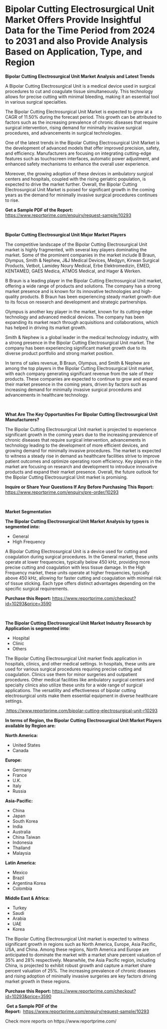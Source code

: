 <p><h1>Bipolar Cutting Electrosurgical Unit Market Offers Provide Insightful Data for the Time Period from 2024 to 2031 and also Provide Analysis Based on Application, Type, and Region</h1></p><p><strong>Bipolar Cutting Electrosurgical Unit Market Analysis and Latest Trends</strong></p>
<p><p>A Bipolar Cutting Electrosurgical Unit is a medical device used in surgical procedures to cut and coagulate tissue simultaneously. This technology allows for precise cutting with minimal bleeding, making it an essential tool in various surgical specialties.</p><p>The Bipolar Cutting Electrosurgical Unit Market is expected to grow at a CAGR of 11.50% during the forecast period. This growth can be attributed to factors such as the increasing prevalence of chronic diseases that require surgical intervention, rising demand for minimally invasive surgical procedures, and advancements in surgical technologies.</p><p>One of the latest trends in the Bipolar Cutting Electrosurgical Unit Market is the development of advanced models that offer improved precision, safety, and efficiency. Manufacturers are focusing on integrating cutting-edge features such as touchscreen interfaces, automatic power adjustment, and enhanced safety mechanisms to enhance the overall user experience.</p><p>Moreover, the growing adoption of these devices in ambulatory surgical centers and hospitals, coupled with the rising geriatric population, is expected to drive the market further. Overall, the Bipolar Cutting Electrosurgical Unit Market is poised for significant growth in the coming years as the demand for minimally invasive surgical procedures continues to rise.</p></p>
<p><strong>Get a Sample PDF of the Report:&nbsp;</strong> <a href="https://www.reportprime.com/enquiry/request-sample/10293">https://www.reportprime.com/enquiry/request-sample/10293</a></p>
<p>&nbsp;</p>
<p><strong>Bipolar Cutting Electrosurgical Unit Major Market Players</strong></p>
<p><p>The competitive landscape of the Bipolar Cutting Electrosurgical Unit market is highly fragmented, with several key players dominating the market. Some of the prominent companies in the market include B Braun, Olympus, Smith & Nephew, J&J Medical Devices, Medgyn, Kirwan Surgical Products, Vetbot, Lamidey Noury Medical, Erbe Elektromedizin, EMED, KENTAMED, GAES Medica, ATMOS Medical, and Hager & Werken.</p><p>B Braun is a leading player in the Bipolar Cutting Electrosurgical Unit market, offering a wide range of products and solutions. The company has a strong market presence and is known for its innovative technologies and high-quality products. B Braun has been experiencing steady market growth due to its focus on research and development and strategic partnerships.</p><p>Olympus is another key player in the market, known for its cutting-edge technology and advanced medical devices. The company has been expanding its market reach through acquisitions and collaborations, which has helped in driving its market growth.</p><p>Smith & Nephew is a global leader in the medical technology industry, with a strong presence in the Bipolar Cutting Electrosurgical Unit market. The company has been experiencing significant market growth due to its diverse product portfolio and strong market position.</p><p>In terms of sales revenue, B Braun, Olympus, and Smith & Nephew are among the top players in the Bipolar Cutting Electrosurgical Unit market, with each company generating significant revenue from the sale of their products. These companies are expected to continue to grow and expand their market presence in the coming years, driven by factors such as increasing demand for minimally invasive surgical procedures and advancements in healthcare technology.</p></p>
<p>&nbsp;</p>
<p><strong>What Are The Key Opportunities For Bipolar Cutting Electrosurgical Unit Manufacturers?</strong></p>
<p><p>The Bipolar Cutting Electrosurgical Unit market is projected to experience significant growth in the coming years due to the increasing prevalence of chronic diseases that require surgical intervention, advancements in technology leading to the development of more efficient devices, and growing demand for minimally invasive procedures. The market is expected to witness a steady rise in demand as healthcare facilities strive to improve patient outcomes and optimize operating room efficiency. Key players in the market are focusing on research and development to introduce innovative products and expand their market presence. Overall, the future outlook for the Bipolar Cutting Electrosurgical Unit market is promising.</p></p>
<p><strong>Inquire or Share Your Questions If Any Before Purchasing This Report:</strong> <a href="https://www.reportprime.com/enquiry/pre-order/10293">https://www.reportprime.com/enquiry/pre-order/10293</a></p>
<p>&nbsp;</p>
<p><strong>Market Segmentation</strong></p>
<p><strong>The Bipolar Cutting Electrosurgical Unit Market Analysis by types is segmented into:</strong></p>
<p><ul><li>General</li><li>High Frequency</li></ul></p>
<p><p>A Bipolar Cutting Electrosurgical Unit is a device used for cutting and coagulation during surgical procedures. In the General market, these units operate at lower frequencies, typically below 450 kHz, providing more precise cutting and coagulation with less tissue damage. In the High Frequency market, these units operate at higher frequencies, typically above 450 kHz, allowing for faster cutting and coagulation with minimal risk of tissue sticking. Each type offers distinct advantages depending on the specific surgical requirements.</p></p>
<p><strong>Purchase this Report:&nbsp;</strong><a href="https://www.reportprime.com/checkout?id=10293&price=3590">https://www.reportprime.com/checkout?id=10293&price=3590</a></p>
<p>&nbsp;</p>
<p><strong>The Bipolar Cutting Electrosurgical Unit Market Industry Research by Application is segmented into:</strong></p>
<p><ul><li>Hospital</li><li>Clinic</li><li>Others</li></ul></p>
<p><p>The Bipolar Cutting Electrosurgical Unit market finds application in hospitals, clinics, and other medical settings. In hospitals, these units are used for various surgical procedures requiring precise cutting and coagulation. Clinics use them for minor surgeries and outpatient procedures. Other medical facilities like ambulatory surgical centers and specialty clinics also utilize these units for a wide range of surgical applications. The versatility and effectiveness of bipolar cutting electrosurgical units make them essential equipment in diverse healthcare settings.</p></p>
<p><a href="https://www.reportprime.com/bipolar-cutting-electrosurgical-unit-r10293">&nbsp;https://www.reportprime.com/bipolar-cutting-electrosurgical-unit-r10293</a></p>
<p><strong>In terms of Region, the Bipolar Cutting Electrosurgical Unit Market Players available by Region are:</strong></p>
<p>
    <p> <strong> North America: </strong>
        <ul>
            <li>United States</li>
            <li>Canada</li>
        </ul>
        </p> 
    <p> <strong> Europe: </strong>
        <ul>
            <li>Germany</li>
            <li>France</li>
            <li>U.K.</li>
            <li>Italy</li>
            <li>Russia</li>
        </ul>
        </p> 
    <p> <strong> Asia-Pacific: </strong>
        <ul>
            <li>China</li>
            <li>Japan</li>
            <li>South Korea</li>
            <li>India</li>
            <li>Australia</li>
            <li>China Taiwan</li>
            <li>Indonesia</li>
            <li>Thailand</li>
            <li>Malaysia</li>
        </ul>
        </p> 
    <p> <strong> Latin America: </strong>
        <ul>
            <li>Mexico</li>
            <li>Brazil</li>
            <li>Argentina Korea</li>
            <li>Colombia</li>
        </ul>
        </p> 
    <p> <strong> Middle East & Africa: </strong>
        <ul>
            <li>Turkey</li>
            <li>Saudi</li>
            <li>Arabia</li>
            <li>UAE</li>
            <li>Korea</li>
        </ul>
    </p>
    </p>
<p><p>The Bipolar Cutting Electrosurgical Unit market is expected to witness significant growth in regions such as North America, Europe, Asia Pacific, USA, and China. Among these regions, North America and Europe are anticipated to dominate the market with a market share percent valuation of 35% and 28% respectively. Meanwhile, the Asia Pacific region, including China, is projected to exhibit robust growth and capture a market share percent valuation of 25%. The increasing prevalence of chronic diseases and rising adoption of minimally invasive surgeries are key factors driving market growth in these regions.</p></p>
<p><strong>Purchase this Report: </strong><a href="https://www.reportprime.com/checkout?id=10293&price=3590">https://www.reportprime.com/checkout?id=10293&price=3590</a></p>
<p>&nbsp;<strong>Get a Sample PDF of the Report:&nbsp;&nbsp;</strong><a href="https://www.reportprime.com/enquiry/request-sample/10293">https://www.reportprime.com/enquiry/request-sample/10293</a></p>
<p><strong></strong></p>
<p>Check more reports on https://www.reportprime.com/</p>